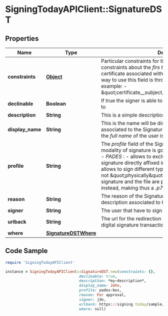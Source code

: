 # SigningTodayAPIClient::SignatureDST

## Properties

Name | Type | Description | Notes
------------ | ------------- | ------------- | -------------
**constraints** | [**Object**](.md) | Particular constraints for the Signature. For example constraints about the _firs tname_ or _last name_ of the certificate associated with the identity is going to sign. The way to use this field is through the _django lookups_, for example:   - \&quot;certificate__subject_givenName__iexact&#x3D;JOHN\&quot;  | [optional] 
**declinable** | **Boolean** | If true the signer is able to decline the Signature if he wants to | [optional] 
**description** | **String** | This is a simple description to attach with the Signature | [optional] 
**display_name** | **String** | This is the name will be displayed on the signature tray associated to the Signature has to be performed. Usually is the _full name_ of the user is going to sign | [optional] 
**profile** | **String** | The _profile_ field of the Signature object specifies the modality of signature is going to be performed, and can be:   - _PADES_ :     - allows to exclusively sign a pdf file with the signature     directly affixed into the document;   - _CADES_ :     - allows to sign different types of documents; the signature     is not \&quot;physically\&quot; into the document but the signature and the file     are placed together in an envelope instead, making thus a _.p7m_     extension.  | [optional] 
**reason** | **String** | The reason of the Signature, or rather a motivational description associated to the Signature | [optional] 
**signer** | **String** | The user that have to sign the digital signature transaction | [optional] 
**urlback** | **String** | The url for the redirection from Signature tray when the digital signature transaction is completed or annulled | [optional] 
**where** | [**SignatureDSTWhere**](SignatureDSTWhere.md) |  | [optional] 

## Code Sample

```ruby
require 'SigningTodayAPIClient'

instance = SigningTodayAPIClient::SignatureDST.new(constraints: {},
                                 declinable: true,
                                 description: *my-description*,
                                 display_name: John,
                                 profile: pades-bes,
                                 reason: For approval,
                                 signer: jdo,
                                 urlback: https://signing.today/sample/home,
                                 where: null)
```


